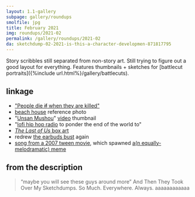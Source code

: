 ```yaml
---
layout: 1.1-gallery
subpage: gallery/roundups
smolfile: jpg
title: February 2021
img: roundups/2021-02
permalink: /gallery/roundups/2021-02
da: sketchdump-02-2021-is-this-a-character-developmen-871817795
---
```

Story scribbles still separated from non-story art. Still trying to figure out a good layout for everything. Features thumbnails + sketches for [battlecut portraits]({%include url.html%}/gallery/battlecuts).

## linkage
- <a href="https://knowyourmeme.com/memes/people-die-if-they-are-killed" class="ext">"People die ~~if~~ when they are killed"</a>
- <a href="https://www.connarchitects.com/project/summer-camp-beach-house/" class="ext">beach house</a> reference photo
- "<a href="https://vocaloidlyrics.fandom.com/wiki/%E9%9B%B2%E6%95%A3%E9%9C%A7%E6%B6%88_(Unsan_Mushou)" class="ext">Unsan Mushou</a>" <a href="https://www.youtube.com/watch?v=1Y9sHyTLBWY" class="ext">video</a> thumbnail
- "<a href="https://www.cbr.com/lofi-girl-studio-ghibli-whispers-of-heart/" class="ext">lofi hip hop radio</a> to ponder the end of the world to"
- <a href="https://en.wikipedia.org/wiki/The_Last_of_Us#/media/File:Video_Game_Cover_-_The_Last_of_Us.jpg" class="ext"><i>The Last of Us</i> box art</a>
- redrew <a href="https://www.deviantart.com/a-flyleaf/art/were-you-talkin-to-me-537726745" class="ext">the earbuds bust</a> again
- <a href="https://www.deviantart.com/users/outgoing?https://www.youtube.com/watch?v=k-t4vqd534Y" class="ext">song from a 2007 tween movie</a>, which spawned <a href="https://knowyourmeme.com/memes/subcultures/high-school-musical#conflicted-troy-and-bet-on-it" class="ext">a(n equally-melodramatic) meme</a>

## from the description
> “maybe you will see these guys around more” And Then They Took Over My Sketchdumps. So Much. Everywhere. Always. aaaaaaaaaaaa
